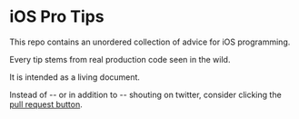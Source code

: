 iOS Pro Tips
============

This repo contains an unordered collection of advice for iOS
programming.

Every tip stems from real production code seen in the wild.

It is intended as a living document.

Instead of -- or in addition to -- shouting on twitter,
consider clicking the
[pull request button](https://github.com/biappi/iOS-Pro-Tips/pull/new/master).
